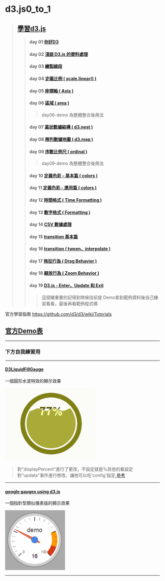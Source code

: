 # d3.js0_to_1

>## [學習d3.js](https://www.oxxostudio.tw/articles/201410/svg-d3-js.html)
>>#### day 01 [你好D3](https://www.oxxostudio.tw/articles/201410/svg-d3-info.html)
>>#### day 02 [淺談 D3.js 的資料處理](https://www.oxxostudio.tw/articles/201411/svg-d3-01-data.html)
>>#### day 03 [繪製線段](https://www.oxxostudio.tw/articles/201411/svg-d3-02-line.html)
>>#### day 04 [定義比例 ( scale.linear() )](https://www.oxxostudio.tw/articles/201411/svg-d3-03-scale-linear.html)
>>#### day 05 [座標軸 ( Axis )](https://www.oxxostudio.tw/articles/201411/svg-d3-04-axis.html)
>>#### day 06 [區域 ( area )](https://www.oxxostudio.tw/articles/201411/svg-d3-05-area.html)
>>>day06-demo 為整體整合後用法
>>#### day 07 [巢狀數據結構 ( d3.nest )](https://www.oxxostudio.tw/articles/201412/svg-d3-06-data-nest.html)
>>#### day 08 [陣列數據地圖 ( d3.map )](https://www.oxxostudio.tw/articles/201412/svg-d3-07-data-map.html)
>>#### day 09 [序數比例尺 ( ordinal )](https://www.oxxostudio.tw/articles/201412/svg-d3-08-ordinal.html)
>>>day09-demo 為整體整合後用法
>>#### day 10 [定義色彩 - 基本篇 ( colors )](https://www.oxxostudio.tw/articles/201412/svg-d3-09-colors-1.html)
>>#### day 11 [定義色彩 - 應用篇 ( colors )](https://www.oxxostudio.tw/articles/201412/svg-d3-10-colors-2.html)
>>#### day 12 [時間格式 ( Time Formatting )](https://www.oxxostudio.tw/articles/201412/svg-d3-11-time.html)
>>#### day 13 [數字格式 ( Formatting )](https://www.oxxostudio.tw/articles/201501/svg-d3-12-formatting.html)
>>#### day 14 [CSV 數據處理](https://www.oxxostudio.tw/articles/201501/svg-d3-13-csv.html)
>>#### day 15 [transition 基本篇](https://www.oxxostudio.tw/articles/201501/svg-d3-14-transition-1.html)
>>#### day 16 [transition ( tween、interpolate )](https://www.oxxostudio.tw/articles/201509/svg-d3-15-transition-tween.html)
>>#### day 17 [拖拉行為 ( Drag Behavior )](https://www.oxxostudio.tw/articles/201509/svg-d3-16-drag-behavior.html)
>>#### day 18 [縮放行為 ( Zoom Behavior )](https://www.oxxostudio.tw/articles/201509/svg-d3-17-zoom-behavior.html)
>>#### day 19 [D3.js - Enter、Update 和 Exit](https://www.oxxostudio.tw/articles/201509/svg-d3-18-enter-update-exit.html)
>>>這個蠻重要的記得到時候往前提
    Demo拿到範例資料後自己練習看看，最後再看範例程式碼


官方學習指南
https://github.com/d3/d3/wiki/Tutorials


## [官方Demo表](https://github.com/d3/d3/wiki/Gallery)
---
### 下方自我練習用
---
#### [D3LiquidFillGauge](http://bl.ocks.org/brattonc/5e5ce9beee483220e2f6)

一個圓形水波特效的顯示效果

![D3LiquidFillGauge.gif](D3LiquidFillGauge.gif)

>對"displayPercent"進行了更改，不設定就是%其他的看設定
>對"updata"事件進行修改，讓他可以吃'config'設定,[參考](https://jsfiddle.net/15h0fxn7/)

---
#### [google gauges using d3.js](http://tomerdoron.blogspot.com/2011/12/google-style-gauges-using-d3js.html)

一個指針型類似儀表版的顯示效果

![gauge](gauge.gif)

---